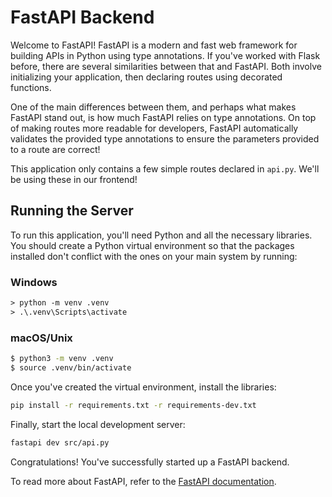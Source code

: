 # FastAPI Backend

Welcome to FastAPI! FastAPI is a modern and fast web framework for building
APIs in Python using type annotations. If you've worked with Flask before,
there are several similarities between that and FastAPI. Both involve
initializing your application, then declaring routes using decorated functions.

One of the main differences between them, and perhaps what makes FastAPI stand
out, is how much FastAPI relies on type annotations. On top of making routes
more readable for developers, FastAPI automatically validates the provided
type annotations to ensure the parameters provided to a route are correct!

This application only contains a few simple routes declared in `api.py`. We'll
be using these in our frontend!

## Running the Server

To run this application, you'll need Python and all the necessary libraries.
You should create a Python virtual environment so that the packages installed
don't conflict with the ones on your main system by running:

### Windows

```ps
> python -m venv .venv
> .\.venv\Scripts\activate
```

### macOS/Unix

```bash
$ python3 -m venv .venv
$ source .venv/bin/activate
```

Once you've created the virtual environment, install the libraries:

```bash
pip install -r requirements.txt -r requirements-dev.txt
```

Finally, start the local development server:

```bash
fastapi dev src/api.py
```

Congratulations! You've successfully started up a FastAPI backend.

To read more about FastAPI, refer to the
[FastAPI documentation](https://fastapi.tiangolo.com/).
